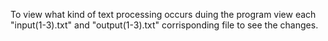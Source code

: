 To view what kind of text processing occurs duing the program view each "input(1-3).txt" and "output(1-3).txt" corrisponding file to see the changes.
